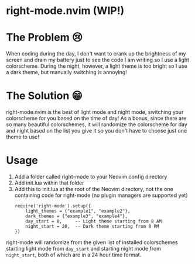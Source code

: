 # right-mode.nvim (WIP!)

# The Problem 😢
When coding during the day, I don't want to crank up the brightness of my screen and drain my battery just to see the code I am writing so I use a light colorscheme. During the night, however, a light theme is too bright so I use a dark theme, but manually switching is annoying!

# The Solution 😁
right-mode.nvim is the best of light mode and night mode, switching your colorscheme for you based on the time of day! As a bonus, since there are so many beautiful colorschemes, it will randomize the colorscheme for day and night based on the list you give it so you don't have to choose just one theme to use!

# Usage
1. Add a folder called right-mode to your Neovim config directory
2. Add init.lua within that folder
3. Add this to init.lua at the root of the Neovim directory, not the one containing code for right-mode (no plugin managers are supported yet)
	```
	require('right-mode').setup({
	    light_themes = {"example1", "example2"},
	    dark_themes = {"example3", "example4"},
	    day_start = 8,     -- Light theme starting from 8 AM
	    night_start = 20,  -- Dark theme starting from 8 PM
	})
	```
right-mode will randomize from the given list of installed colorschemes starting light mode from ``day_start`` and starting night mode from ``night_start``, both of which are in a 24 hour time format.
